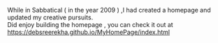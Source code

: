 While in Sabbatical ( in the year 2009 ) ,I had created a homepage  and updated my creative pursuits.  
Did enjoy building the homepage , you can check it out at https://debsreerekha.github.io/MyHomePage/index.html
